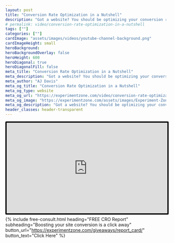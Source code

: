 ```yaml
---
layout: post
title: "Conversion Rate Optimization in a Nutshell"
description: "Got a website? You should be optimizing your conversion rate. Learn how to increase conversion with just small changes to your site without spending more on ads."
# permalink: video/conversion-rate-optimization-in-a-nutshell
tags: [""]
categories: [""]
cardImage: "assets/images/videos/youtube-channel-background.png"
cardImageHeight: small
heroBackground:
heroBackgroundOverlay: false
heroHeight: 600
heroDiagonal: true
heroDiagonalFill: false
meta_title: "Conversion Rate Optimization in a Nutshell"
meta_description: "Got a website? You should be optimizing your conversion rate. Learn how to increase conversion with just small changes to your site without spending more on ads."
meta_author: "AJ Davis"
meta_og_title: "Conversion Rate Optimization in a Nutshell"
meta_og_type: website
meta_og_url: "https://experimentzone.com/video/conversion-rate-optimization-in-a-nutshell"
meta_og_image: "https://experimentzone.com/assets/images/Experiment-Zone-logo-color.png"
meta_og_description: "Got a website? You should be optimizing your conversion rate. Learn how to increase conversion with just small changes to your site without spending more on ads."
header_classes: header-transparent
---
```


<style>
    .video {
        border: 4px solid black;
        border-radius: 3px;
    }
    .work-summary {
        border: 0px solid black;
    }
    .iframe-container{
        position: relative;
        width: 100%;
        padding-bottom: 56.25%; 
        height: 0;
    }
    .iframe-container iframe{
        position: absolute;
        top:0;
        left: 0;
        width: 100%;
        height: 100%;
    }
</style>

<div class="mt-0 mt-md-n14 work work-summary justify-content-center iframe-container">
    <iframe class="video" src="https://www.youtube.com/embed/RkjpAuujR3Q" title="YouTube video player" frameborder="0" allow="accelerometer; autoplay; clipboard-write; encrypted-media; gyroscope; picture-in-picture" allowfullscreen></iframe>
</div>

{% include free-consult.html heading="FREE CRO Report"
subheading="Boosting your site conversion is a click away"
button_url="https://experimentzone.com/giveaways/report_card/"
button_text="Click Here" %}
